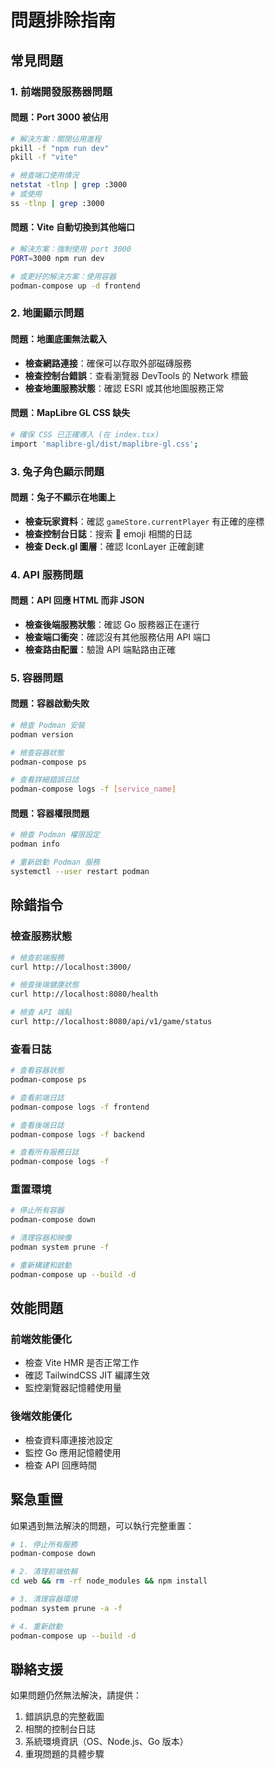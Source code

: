 # 問題排除指南

## 常見問題

### 1. 前端開發服務器問題

#### 問題：Port 3000 被佔用
```bash
# 解決方案：關閉佔用進程
pkill -f "npm run dev"
pkill -f "vite"

# 檢查端口使用情況
netstat -tlnp | grep :3000
# 或使用
ss -tlnp | grep :3000
```

#### 問題：Vite 自動切換到其他端口
```bash
# 解決方案：強制使用 port 3000
PORT=3000 npm run dev

# 或更好的解決方案：使用容器
podman-compose up -d frontend
```

### 2. 地圖顯示問題

#### 問題：地圖底圖無法載入
- **檢查網路連接**：確保可以存取外部磁磚服務
- **檢查控制台錯誤**：查看瀏覽器 DevTools 的 Network 標籤
- **檢查地圖服務狀態**：確認 ESRI 或其他地圖服務正常

#### 問題：MapLibre GL CSS 缺失
```bash
# 確保 CSS 已正確導入 (在 index.tsx)
import 'maplibre-gl/dist/maplibre-gl.css';
```

### 3. 兔子角色顯示問題

#### 問題：兔子不顯示在地圖上
- **檢查玩家資料**：確認 `gameStore.currentPlayer` 有正確的座標
- **檢查控制台日誌**：搜索 🐰 emoji 相關的日誌
- **檢查 Deck.gl 圖層**：確認 IconLayer 正確創建

### 4. API 服務問題

#### 問題：API 回應 HTML 而非 JSON
- **檢查後端服務狀態**：確認 Go 服務器正在運行
- **檢查端口衝突**：確認沒有其他服務佔用 API 端口
- **檢查路由配置**：驗證 API 端點路由正確

### 5. 容器問題

#### 問題：容器啟動失敗
```bash
# 檢查 Podman 安裝
podman version

# 檢查容器狀態
podman-compose ps

# 查看詳細錯誤日誌
podman-compose logs -f [service_name]
```

#### 問題：容器權限問題
```bash
# 檢查 Podman 權限設定
podman info

# 重新啟動 Podman 服務
systemctl --user restart podman
```

## 除錯指令

### 檢查服務狀態
```bash
# 檢查前端服務
curl http://localhost:3000/

# 檢查後端健康狀態
curl http://localhost:8080/health

# 檢查 API 端點
curl http://localhost:8080/api/v1/game/status
```

### 查看日誌
```bash
# 查看容器狀態
podman-compose ps

# 查看前端日誌
podman-compose logs -f frontend

# 查看後端日誌
podman-compose logs -f backend

# 查看所有服務日誌
podman-compose logs -f
```

### 重置環境
```bash
# 停止所有容器
podman-compose down

# 清理容器和映像
podman system prune -f

# 重新構建和啟動
podman-compose up --build -d
```

## 效能問題

### 前端效能優化
- 檢查 Vite HMR 是否正常工作
- 確認 TailwindCSS JIT 編譯生效
- 監控瀏覽器記憶體使用量

### 後端效能優化
- 檢查資料庫連接池設定
- 監控 Go 應用記憶體使用
- 檢查 API 回應時間

## 緊急重置

如果遇到無法解決的問題，可以執行完整重置：

```bash
# 1. 停止所有服務
podman-compose down

# 2. 清理前端依賴
cd web && rm -rf node_modules && npm install

# 3. 清理容器環境
podman system prune -a -f

# 4. 重新啟動
podman-compose up --build -d
```

## 聯絡支援

如果問題仍然無法解決，請提供：
1. 錯誤訊息的完整截圖
2. 相關的控制台日誌
3. 系統環境資訊（OS、Node.js、Go 版本）
4. 重現問題的具體步驟